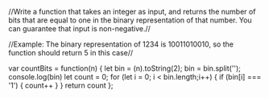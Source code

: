 //Write a function that takes an integer as input, and returns the number of bits that are equal to one in the binary representation of that number. You can guarantee that input is non-negative.//

//Example: The binary representation of 1234 is 10011010010, so the function should return 5 in this case//

var countBits = function(n) {
  let bin = (n).toString(2);
  bin = bin.split('');
  console.log(bin)
  let count = 0;
  for (let i = 0; i < bin.length;i++) {
    if (bin[i] === '1') {
      count++
   }
  }
  return count
};
